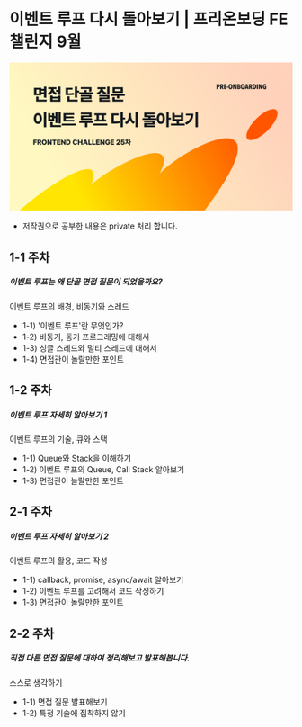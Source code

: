 
# 이벤트 루프 다시 돌아보기 | 프리온보딩 FE 챌린지 9월
![](./images/image01.jpg)

- 저작권으로 공부한 내용은 private 처리 합니다.
## 1-1 주차
##### 이벤트 루프는 왜 단골 면접 질문이 되었을까요?
이벤트 루프의 배경, 비동기와 스레드
- 1-1) '이벤트 루프'란 무엇인가?
- 1-2) 비동기, 동기 프로그래밍에 대해서
- 1-3) 싱글 스레드와 멀티 스레드에 대해서
- 1-4) 면접관이 놀랄만한 포인트
## 1-2 주차
##### 이벤트 루프 자세히 알아보기 1
이벤트 루프의 기술, 큐와 스택  
- 1-1) Queue와 Stack을 이해하기  
- 1-2) 이벤트 루프의 Queue, Call Stack 알아보기  
- 1-3) 면접관이 놀랄만한 포인트

## 2-1 주차
##### 이벤트 루프 자세히 알아보기 2
이벤트 루프의 활용, 코드 작성  
- 1-1) callback, promise, async/await 알아보기  
- 1-2) 이벤트 루프를 고려해서 코드 작성하기  
- 1-3) 면접관이 놀랄만한 포인트

## 2-2 주차
##### 직접 다른 면접 질문에 대하여 정리해보고 발표해봅니다.
스스로 생각하기  
- 1-1) 면접 질문 발표해보기  
- 1-2) 특정 기술에 집착하지 않기

